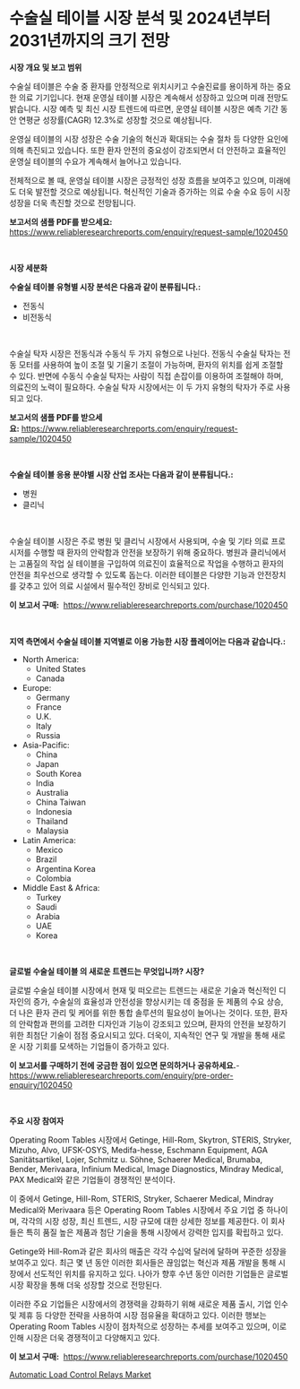 <p><h1>수술실 테이블 시장 분석 및 2024년부터 2031년까지의 크기 전망</h1></p><p><strong>시장 개요 및 보고 범위</strong></p>
<p><p>수술실 테이블은 수술 중 환자를 안정적으로 위치시키고 수술진료를 용이하게 하는 중요한 의료 기기입니다. 현재 운영실 테이블 시장은 계속해서 성장하고 있으며 미래 전망도 밝습니다. 시장 예측 및 최신 시장 트렌드에 따르면, 운영실 테이블 시장은 예측 기간 동안 연평균 성장률(CAGR) 12.3%로 성장할 것으로 예상됩니다.</p><p>운영실 테이블의 시장 성장은 수술 기술의 혁신과 확대되는 수술 절차 등 다양한 요인에 의해 촉진되고 있습니다. 또한 환자 안전의 중요성이 강조되면서 더 안전하고 효율적인 운영실 테이블의 수요가 계속해서 늘어나고 있습니다.</p><p>전체적으로 볼 때, 운영실 테이블 시장은 긍정적인 성장 흐름을 보여주고 있으며, 미래에도 더욱 발전할 것으로 예상됩니다. 혁신적인 기술과 증가하는 의료 수술 수요 등이 시장 성장을 더욱 촉진할 것으로 전망됩니다.</p></p>
<p><strong>보고서의 샘플 PDF를 받으세요:</strong> <a href="https://www.reliableresearchreports.com/enquiry/request-sample/1020450">https://www.reliableresearchreports.com/enquiry/request-sample/1020450</a></p>
<p>&nbsp;</p>
<p><strong>시장 세분화</strong></p>
<p><strong>수술실 테이블 유형별 시장 분석은 다음과 같이 분류됩니다.:</strong></p>
<p><ul><li>전동식</li><li>비전동식</li></ul></p>
<p>&nbsp;</p>
<p><p>수술실 탁자 시장은 전동식과 수동식 두 가지 유형으로 나뉜다. 전동식 수술실 탁자는 전동 모터를 사용하여 높이 조절 및 기울기 조절이 가능하며, 환자의 위치를 쉽게 조절할 수 있다. 반면에 수동식 수술실 탁자는 사람이 직접 손잡이를 이용하여 조절해야 하며, 의료진의 노력이 필요하다. 수술실 탁자 시장에서는 이 두 가지 유형의 탁자가 주로 사용되고 있다.</p></p>
<p><strong>보고서의 샘플 PDF를 받으세요:</strong>&nbsp;<a href="https://www.reliableresearchreports.com/enquiry/request-sample/1020450">https://www.reliableresearchreports.com/enquiry/request-sample/1020450</a></p>
<p>&nbsp;</p>
<p><strong> 수술실 테이블 응용 분야별 시장 산업 조사는 다음과 같이 분류됩니다.:</strong></p>
<p><ul><li>병원</li><li>클리닉</li></ul></p>
<p>&nbsp;</p>
<p><p>수술실 테이블 시장은 주로 병원 및 클리닉 시장에서 사용되며, 수술 및 기타 의료 프로시저를 수행할 때 환자의 안락함과 안전을 보장하기 위해 중요하다. 병원과 클리닉에서는 고품질의 작업 실 테이블을 구입하여 의료진이 효율적으로 작업을 수행하고 환자의 안전을 최우선으로 생각할 수 있도록 돕는다. 이러한 테이블은 다양한 기능과 안전장치를 갖추고 있어 의료 시설에서 필수적인 장비로 인식되고 있다.</p></p>
<p><strong>이 보고서 구매:</strong>&nbsp; <a href="https://www.reliableresearchreports.com/purchase/1020450">https://www.reliableresearchreports.com/purchase/1020450</a></p>
<p>&nbsp;</p>
<p><strong>지역 측면에서 수술실 테이블 지역별로 이용 가능한 시장 플레이어는 다음과 같습니다.:</strong></p>
<p><ul>
    <li>
        North America:
        <ul>
            <li>United States</li>
            <li>Canada</li>
        </ul>
    </li>
    <li>
        Europe:
        <ul>
            <li>Germany</li>
            <li>France</li>
            <li>U.K.</li>
            <li>Italy</li>
            <li>Russia</li>
        </ul>
    </li>
    <li>
        Asia-Pacific:
        <ul>
            <li>China</li>
            <li>Japan</li>
            <li>South Korea</li>
            <li>India</li>
            <li>Australia</li>
            <li>China Taiwan</li>
            <li>Indonesia</li>
            <li>Thailand</li>
            <li>Malaysia</li>
        </ul>
    </li>
    <li>
        Latin America:
        <ul>
            <li>Mexico</li>
            <li>Brazil</li>
            <li>Argentina Korea</li>
            <li>Colombia</li>
        </ul>
    </li>
    <li>
        Middle East & Africa:
        <ul>
            <li>Turkey</li>
            <li>Saudi</li>
            <li>Arabia</li>
            <li>UAE</li>
            <li>Korea</li>
        </ul>
    </li>
    </ul></p>
<p>&nbsp;</p>
<p><strong>글로벌 수술실 테이블 의 새로운 트렌드는 무엇입니까? 시장?</strong></p>
<p><p>글로벌 수술실 테이블 시장에서 현재 및 떠오르는 트렌드는 새로운 기술과 혁신적인 디자인의 증가, 수술실의 효율성과 안전성을 향상시키는 데 중점을 둔 제품의 수요 상승, 더 나은 환자 관리 및 케어를 위한 통합 솔루션의 필요성이 늘어나는 것이다. 또한, 환자의 안락함과 편의를 고려한 디자인과 기능이 강조되고 있으며, 환자의 안전을 보장하기 위한 최첨단 기술이 점점 중요시되고 있다. 더욱이, 지속적인 연구 및 개발을 통해 새로운 시장 기회를 모색하는 기업들이 증가하고 있다.</p></p>
<p><strong>이 보고서를 구매하기 전에 궁금한 점이 있으면 문의하거나 공유하세요.</strong>- <a href="https://www.reliableresearchreports.com/enquiry/pre-order-enquiry/1020450">https://www.reliableresearchreports.com/enquiry/pre-order-enquiry/1020450</a></p>
<p>&nbsp;</p>
<p><strong>주요 시장 참여자</strong></p>
<p><p>Operating Room Tables 시장에서 Getinge, Hill-Rom, Skytron, STERIS, Stryker, Mizuho, Alvo, UFSK-OSYS, Medifa-hesse, Eschmann Equipment, AGA Sanitätsartikel, Lojer, Schmitz u. Söhne, Schaerer Medical, Brumaba, Bender, Merivaara, Infinium Medical, Image Diagnostics, Mindray Medical, PAX Medical와 같은 기업들이 경쟁적인 분석이다.</p><p>이 중에서 Getinge, Hill-Rom, STERIS, Stryker, Schaerer Medical, Mindray Medical와 Merivaara 등은 Operating Room Tables 시장에서 주요 기업 중 하나이며, 각각의 시장 성장, 최신 트렌드, 시장 규모에 대한 상세한 정보를 제공한다. 이 회사들은 특히 품질 높은 제품과 첨단 기술을 통해 시장에서 강력한 입지를 확립하고 있다.</p><p>Getinge와 Hill-Rom과 같은 회사의 매출은 각각 수십억 달러에 달하며 꾸준한 성장을 보여주고 있다. 최근 몇 년 동안 이러한 회사들은 끊임없는 혁신과 제품 개발을 통해 시장에서 선도적인 위치를 유지하고 있다. 나아가 향후 수년 동안 이러한 기업들은 글로벌 시장 확장을 통해 더욱 성장할 것으로 전망된다.</p><p>이러한 주요 기업들은 시장에서의 경쟁력을 강화하기 위해 새로운 제품 출시, 기업 인수 및 제휴 등 다양한 전략을 사용하여 시장 점유율을 확대하고 있다. 이러한 행보는 Operating Room Tables 시장이 점차적으로 성장하는 추세를 보여주고 있으며, 이로 인해 시장은 더욱 경쟁적이고 다양해지고 있다.</p></p>
<p><strong>이 보고서 구매:</strong>&nbsp;&nbsp;<a href="https://www.reliableresearchreports.com/purchase/1020450">https://www.reliableresearchreports.com/purchase/1020450</a></p>
<p><p><a href="https://github.com/ChiragRP21/Market-Research-Report-List-4/blob/main/automatic-load-control-relays-market.md">Automatic Load Control Relays Market</a></p></p>
